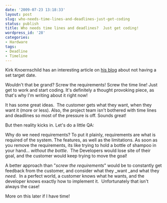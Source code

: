 ```yaml
---
date: '2009-07-23 13:18:33'
layout: post
slug: who-needs-time-lines-and-deadlines-just-get-coding
status: publish
title: Who needs time lines and deadlines?  Just get coding!
wordpress_id: '28'
categories:
- Hardware
tags:
- Deadline
- Timeline
---
```


Kirk Knoernschild has an interesting article on [his blog](http://techdistrict.kirkk.com/2009/07/21/the-project-date-revisited/) about not having a set target date.

Wouldn't that be grand? Screw the requirements! Screw the time line! Just get to work and start coding. It's definitely a thought provoking piece, as that's why I'm writing about it right now!

It has some great ideas.  The customer gets what they want, when they want it (more or less). Also, the project team isn't bothered with time lines and deadlines so most of the pressure is off. Sounds great!

But then reality kicks in. Let's do a little QA:

Why do we need requirements?
To put it plainly, requirements are what is required of the system. The features, as well as the limitations. As soon as you remove the requirements, its like trying to hold a bottle of shampoo in your hand... _without the bottle_.  The Developers would lose site of their goal, and the customer would keep trying to move the goal!

A better approach than "_screw the requirements_" would be to constantly get feedback from the customer, and consider what they _want _and what they _need_.  In a perfect world, a customer knows what he wants, and the developer knows exactly how to implement it.  Unfortunately that isn't always the case!

More on this later if I have time!
